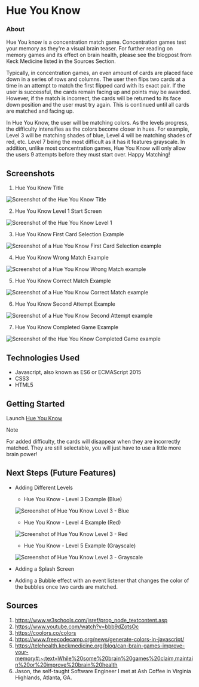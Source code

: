 # Hue You Know

### About
Hue You know is a concentration match game. Concentration games test your memory as they're a
visual brain teaser. For further reading on memory games and its effect on brain health, 
please see the blogpost from Keck Medicine listed in the Sources Section. 
    
Typically, in concentration games, an even amount of cards are placed face down in a series 
of rows and columns. The user then flips two cards at a time in an attempt to match the first
flipped card with its exact pair. If the user is successful, the cards remain facing up and
points may be awarded. However, if the match is incorrect, the cards will be returned to its
face down position and the user must try again. This is continued until all cards are matched 
and facing up. 

In Hue You Know, the user will be matching colors. As the levels progress, the difficulty
intensifies as the colors become closer in hues. For example, Level 3 will be matching shades
of blue, Level 4 will be matching shades of red, etc. Level 7 being the most difficult as it 
has it features grayscale. In addition, unlike most concentration games, Hue You Know will only
allow the users 9 attempts before they must start over. Happy Matching! 

## Screenshots 

1. Hue You Know Title  

![Screenshot of the Hue You Know Title](./assets/Screenshots/Title.png) 

2. Hue You Know Level 1 Start Screen 

![Screenshot of the Hue You Know Level 1](./assets/Screenshots/Start.png) 

3. Hue You Know First Card Selection Example

![Screenshot of a Hue You Know First Card Selection example](./assets/Screenshots/firstCard.png) 

4. Hue You Know Wrong Match Example 

![Screenshot of a Hue You Know Wrong Match example](./assets/Screenshots/Wrong.png) 

5. Hue You Know Correct Match Example 

![Screenshot of a Hue You Know Correct Match example](./assets/Screenshots/Match.png) 

6. Hue You Know Second Attempt Example 

![Screenshot of a Hue You Know Second Attempt example](./assets/Screenshots/secondAttempt.png) 

7. Hue You Know Completed Game Example 

![Screenshot of the Hue You Know Completed Game example](./assets/Screenshots/Completed.png) 

## Technologies Used
 * Javascript, also known as ES6 or ECMAScript 2015
 * CSS3
 * HTML5

## Getting Started
Launch [Hue You Know](https://rachelramoutar.github.io/Hue-You-Know/) 

> [!NOTE]
> For added difficulty, the cards will disappear when they are incorrectly matched. 
They are still selectable, you will just have to use a little more brain power! 

## Next Steps (Future Features)

* Adding Different Levels 

    - Hue You Know - Level 3 Example (Blue) 

    ![Screenshot of Hue You Know Level 3 - Blue](./assets/Screenshots/Blues.png)

    - Hue You Know - Level 4 Example (Red)

    ![Screenshot of Hue You Know Level 3 - Red](./assets/Screenshots/Reds.png)

    - Hue You Know - Level 5 Example (Grayscale)
    
    ![Screenshot of Hue You Know Level 3 - Grayscale](./assets/Screenshots/GrayScale.png)

* Adding a Splash Screen 

* Adding a Bubble effect with an event listener that changes the color of the bubbles once 
two cards are matched. 

 ## Sources
 1. https://www.w3schools.com/jsref/prop_node_textcontent.asp
 2. https://www.youtube.com/watch?v=bbb9dZotsOc 
 3. https://coolors.co/colors
 4. https://www.freecodecamp.org/news/generate-colors-in-javascript/
 5. https://telehealth.keckmedicine.org/blog/can-brain-games-improve-your-memory#:~:text=While%20some%20brain%20games%20claim,maintain%20or%20improve%20brain%20health
 6. Jason, the self-taught Software Engineer I met at Ash Coffee in Virginia Highlands, Atlanta, GA. 
